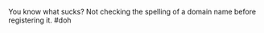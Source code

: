 <!--
id: 1160260861
link: http://kevinisom.info/post/1160260861/you-know-what-sucks-not-checking-the-spelling-of
slug: you-know-what-sucks-not-checking-the-spelling-of
date: Tue Sep 21 2010 18:21:26 GMT+1200 (NZST)
raw: {"blog_name":"kevinisom","id":1160260861,"post_url":"http://kevinisom.info/post/1160260861/you-know-what-sucks-not-checking-the-spelling-of","slug":"you-know-what-sucks-not-checking-the-spelling-of","type":"text","date":"2010-09-21 06:21:26 GMT","timestamp":1285050086,"state":"published","format":"html","reblog_key":"y28CV7kk","tags":[],"short_url":"http://tmblr.co/Zw68Yy15A2pz","highlighted":[],"feed_item":"http://twitter.com/kev_nz/statuses/25091524660","from_feed_id":"650289","note_count":0,"title":null,"body":"<p>You know what sucks? Not checking the spelling of a domain name before registering it. #doh</p>"}
publish: 2010-09-021
tags: 
title: null
-->


You know what sucks? Not checking the spelling of a domain name before
registering it. \#doh


